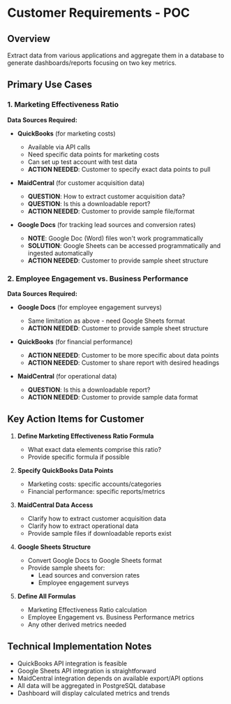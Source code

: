 # Customer Requirements - POC

## Overview
Extract data from various applications and aggregate them in a database to generate dashboards/reports focusing on two key metrics.

## Primary Use Cases

### 1. Marketing Effectiveness Ratio

**Data Sources Required:**
- **QuickBooks** (for marketing costs)
  - Available via API calls
  - Need specific data points for marketing costs
  - Can set up test account with test data
  - **ACTION NEEDED**: Customer to specify exact data points to pull

- **MaidCentral** (for customer acquisition data)
  - **QUESTION**: How to extract customer acquisition data?
  - **QUESTION**: Is this a downloadable report?
  - **ACTION NEEDED**: Customer to provide sample file/format

- **Google Docs** (for tracking lead sources and conversion rates)
  - **NOTE**: Google Doc (Word) files won't work programmatically
  - **SOLUTION**: Google Sheets can be accessed programmatically and ingested automatically
  - **ACTION NEEDED**: Customer to provide sample sheet structure

### 2. Employee Engagement vs. Business Performance

**Data Sources Required:**
- **Google Docs** (for employee engagement surveys)
  - Same limitation as above - need Google Sheets format
  - **ACTION NEEDED**: Customer to provide sample sheet structure

- **QuickBooks** (for financial performance)
  - **ACTION NEEDED**: Customer to be more specific about data points
  - **ACTION NEEDED**: Customer to share report with desired headings

- **MaidCentral** (for operational data)
  - **QUESTION**: Is this a downloadable report?
  - **ACTION NEEDED**: Customer to provide sample data format

## Key Action Items for Customer

1. **Define Marketing Effectiveness Ratio Formula**
   - What exact data elements comprise this ratio?
   - Provide specific formula if possible

2. **Specify QuickBooks Data Points**
   - Marketing costs: specific accounts/categories
   - Financial performance: specific reports/metrics

3. **MaidCentral Data Access**
   - Clarify how to extract customer acquisition data
   - Clarify how to extract operational data
   - Provide sample files if downloadable reports exist

4. **Google Sheets Structure**
   - Convert Google Docs to Google Sheets format
   - Provide sample sheets for:
     - Lead sources and conversion rates
     - Employee engagement surveys

5. **Define All Formulas**
   - Marketing Effectiveness Ratio calculation
   - Employee Engagement vs. Business Performance metrics
   - Any other derived metrics needed

## Technical Implementation Notes

- QuickBooks API integration is feasible
- Google Sheets API integration is straightforward
- MaidCentral integration depends on available export/API options
- All data will be aggregated in PostgreSQL database
- Dashboard will display calculated metrics and trends